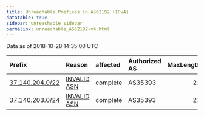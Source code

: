 ```yaml
---
title: Unreachable Prefixes in AS62192 (IPv4)
datatable: true
sidebar: unreachable_sidebar
permalink: unreachable_AS62192-v4.html
---
```


Data as of 2018-10-28 14:35:00 UTC


<div class="datatable-begin"></div>

| Prefix                                                   | Reason                                                                                                 | affected   | Authorized AS   |   MaxLength | Anchor                                         |   unreachable /24s |
|:---------------------------------------------------------|:-------------------------------------------------------------------------------------------------------|:-----------|:----------------|------------:|:-----------------------------------------------|-------------------:|
| [37.140.204.0/22](https://stat.ripe.net/37.140.204.0/22) | [INVALID ASN](https://rpki-validator.ripe.net/announcement-preview?asn=AS62192&prefix=37.140.204.0/22) | complete   | AS35393         |          21 | [RIPE](unreachable_RIPE_NCC_RPKI_Root-v4.html) |                  4 |
| [37.140.203.0/24](https://stat.ripe.net/37.140.203.0/24) | [INVALID ASN](https://rpki-validator.ripe.net/announcement-preview?asn=AS62192&prefix=37.140.203.0/24) | complete   | AS35393         |          21 | [RIPE](unreachable_RIPE_NCC_RPKI_Root-v4.html) |                  1 |

<div class="datatable-end"></div>